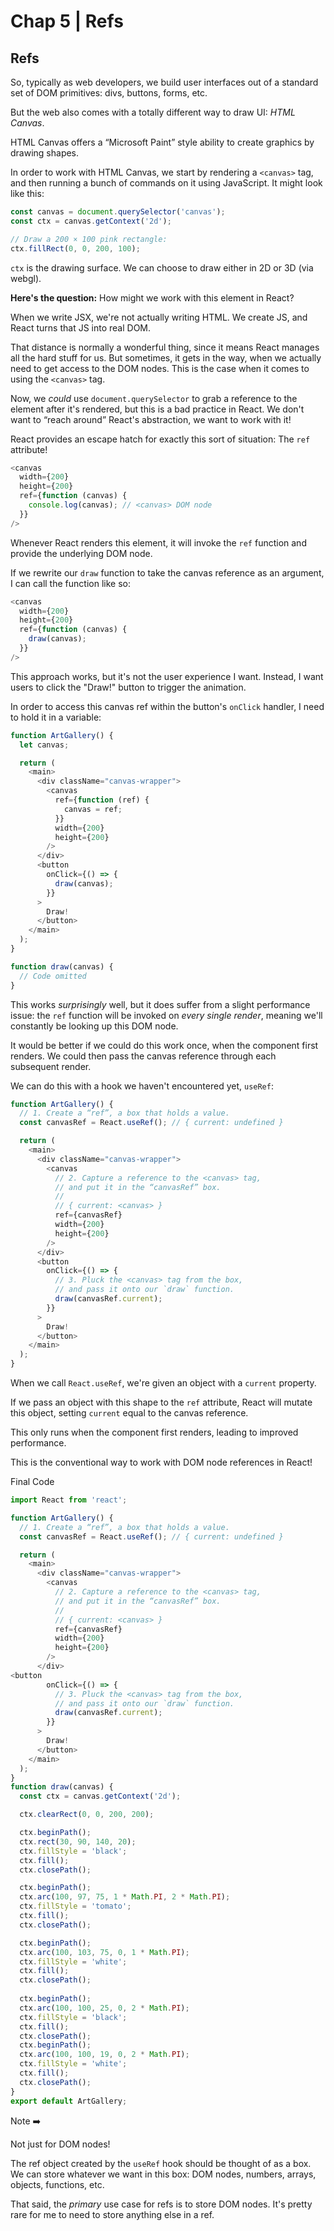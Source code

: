 # Chap 5 | Refs

## Refs

So, typically as web developers, we build user interfaces out of a standard set of DOM primitives: divs, buttons, forms, etc.

But the web also comes with a totally different way to draw UI: *HTML Canvas*.

HTML Canvas offers a “Microsoft Paint” style ability to create graphics by drawing shapes.

In order to work with HTML Canvas, we start by rendering a `<canvas>` tag, and then running a bunch of commands on it using JavaScript. It might look like this:

```js
const canvas = document.querySelector('canvas');
const ctx = canvas.getContext('2d');

// Draw a 200 × 100 pink rectangle:
ctx.fillRect(0, 0, 200, 100);
```

`ctx` is the drawing surface. We can choose to draw either in 2D or 3D (via webgl).

**Here's the question:** How might we work with this element in React?

When we write JSX, we're not actually writing HTML. We create JS, and React turns that JS into real DOM.

That distance is normally a wonderful thing, since it means React  manages all the hard stuff for us. But sometimes, it gets in the way,  when we actually need to get access to the DOM nodes. This is the case  when it comes to using the `<canvas>` tag.

Now, we *could* use `document.querySelector` to grab a reference to the element after it's rendered, but this is a bad  practice in React. We don't want to “reach around” React's abstraction,  we want to work with it!

React provides an escape hatch for exactly this sort of situation: The `ref` attribute!

```js
<canvas
  width={200}
  height={200}
  ref={function (canvas) {
    console.log(canvas); // <canvas> DOM node
  }}
/>
```

Whenever React renders this element, it will invoke the `ref` function and provide the underlying DOM node.

 If we rewrite our `draw` function to take the canvas reference as an argument, I can call the function like so:

```js
<canvas
  width={200}
  height={200}
  ref={function (canvas) {
    draw(canvas);
  }}
/>
```

This  approach works, but it's not the user experience I want. Instead, I want users to click the "Draw!" button to trigger the animation.

In order to access this canvas ref within the button's `onClick` handler, I need to hold it in a variable:

```js
function ArtGallery() {
  let canvas;

  return (
    <main>
      <div className="canvas-wrapper">
        <canvas
          ref={function (ref) {
            canvas = ref;
          }}
          width={200}
          height={200}
        />
      </div>
      <button
        onClick={() => {
          draw(canvas);
        }}
      >
        Draw!
      </button>
    </main>
  );
}

function draw(canvas) {
  // Code omitted
}
```

This works *surprisingly* well, but it does suffer from a slight performance issue: the `ref` function will be invoked on *every single render*, meaning we'll constantly be looking up this DOM node.

It would be better if we could do this work once, when the component first renders. We could then pass the canvas reference through each  subsequent render.

We can do this with a hook we haven't encountered yet, `useRef`:

```js
function ArtGallery() {
  // 1. Create a “ref”, a box that holds a value.
  const canvasRef = React.useRef(); // { current: undefined }

  return (
    <main>
      <div className="canvas-wrapper">
        <canvas
          // 2. Capture a reference to the <canvas> tag,
          // and put it in the “canvasRef” box.
          //
          // { current: <canvas> }
          ref={canvasRef}
          width={200}
          height={200}
        />
      </div>
      <button
        onClick={() => {
          // 3. Pluck the <canvas> tag from the box,
          // and pass it onto our `draw` function.
          draw(canvasRef.current);
        }}
      >
        Draw!
      </button>
    </main>
  );
}
```

When we call `React.useRef`, we're given an object with a `current` property.

If we pass an object with this shape to the `ref` attribute, React will mutate this object, setting `current` equal to the canvas reference.

This only runs when the component first renders, leading to improved performance.

This is the conventional way to work with DOM node references in React!

Final Code

```js
import React from 'react';

function ArtGallery() {
  // 1. Create a “ref”, a box that holds a value.
  const canvasRef = React.useRef(); // { current: undefined }

  return (
    <main>
      <div className="canvas-wrapper">
        <canvas
          // 2. Capture a reference to the <canvas> tag,
          // and put it in the “canvasRef” box.
          //
          // { current: <canvas> }
          ref={canvasRef}
          width={200}
          height={200}
        />
      </div>
<button
        onClick={() => {
          // 3. Pluck the <canvas> tag from the box,
          // and pass it onto our `draw` function.
          draw(canvasRef.current);
        }}
      >
        Draw!
      </button>
    </main>
  );
}
function draw(canvas) {
  const ctx = canvas.getContext('2d');

  ctx.clearRect(0, 0, 200, 200);

  ctx.beginPath();
  ctx.rect(30, 90, 140, 20);
  ctx.fillStyle = 'black';
  ctx.fill();
  ctx.closePath();

  ctx.beginPath();
  ctx.arc(100, 97, 75, 1 * Math.PI, 2 * Math.PI);
  ctx.fillStyle = 'tomato';
  ctx.fill();
  ctx.closePath();

  ctx.beginPath();
  ctx.arc(100, 103, 75, 0, 1 * Math.PI);
  ctx.fillStyle = 'white';
  ctx.fill();
  ctx.closePath();
  
  ctx.beginPath();
  ctx.arc(100, 100, 25, 0, 2 * Math.PI);
  ctx.fillStyle = 'black';
  ctx.fill();
  ctx.closePath();
  ctx.beginPath();
  ctx.arc(100, 100, 19, 0, 2 * Math.PI);
  ctx.fillStyle = 'white';
  ctx.fill();
  ctx.closePath();
}
export default ArtGallery;
```

Note ➡️

Not just for DOM nodes!  

The ref object created by the `useRef` hook should be thought of as a box. We can store whatever we want in  this box: DOM nodes, numbers, arrays, objects, functions, etc.

That said, the *primary* use case for refs is to store DOM nodes. It's pretty rare for me to need to store anything else in a ref.